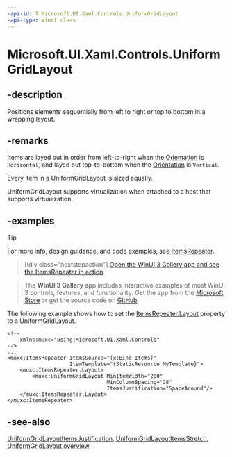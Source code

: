 ```yaml
---
-api-id: T:Microsoft.UI.Xaml.Controls.UniformGridLayout
-api-type: winrt class
---
```


# Microsoft.UI.Xaml.Controls.UniformGridLayout

<!--
public class UniformGridLayout : Microsoft.UI.Xaml.Controls.VirtualizingLayout
-->

## -description

Positions elements sequentially from left to right or top to bottom in a wrapping layout.

## -remarks

Items are layed out in order from left-to-right when the [Orientation](uniformgridlayout_orientation.md) is `Horizontal`, and layed out top-to-bottom when the [Orientation](uniformgridlayout_orientation.md) is `Vertical`.

Every item in a UniformGridLayout is sized equally.

UniformGridLayout supports virtualization when attached to a host that supports virtualization.

## -examples

> [!TIP]
> For more info, design guidance, and code examples, see [ItemsRepeater](/windows/apps/design/controls/items-repeater).

> [!div class="nextstepaction"]
> [Open the WinUI 3 Gallery app and see the ItemsRepeater in action](winui3gallery:/item/ItemsRepeater).

> The **WinUI 3 Gallery** app includes interactive examples of most WinUI 3 controls, features, and functionality. Get the app from the [Microsoft Store](https://www.microsoft.com/store/productId/9P3JFPWWDZRC) or get the source code on [GitHub](https://github.com/microsoft/WinUI-Gallery).

The following example shows how to set the [ItemsRepeater.Layout](itemsrepeater_layout.md) property to a UniformGridLayout.

```xaml
<!--
    xmlns:muxc="using:Microsoft.UI.Xaml.Controls"
-->
...
<muxc:ItemsRepeater ItemsSource="{x:Bind Items}"
                    ItemTemplate="{StaticResource MyTemplate}">
    <muxc:ItemsRepeater.Layout>
        <muxc:UniformGridLayout MinItemWidth="200"
                                MinColumnSpacing="28"
                                ItemsJustification="SpaceAround"/>
    </muxc:ItemsRepeater.Layout>
</muxc:ItemsRepeater>
```

## -see-also

[UniformGridLayoutItemsJustification](uniformgridlayoutitemsjustification.md), [UniformGridLayoutItemsStretch](uniformgridlayoutitemsstretch.md), [UniformGridLayout overview](/windows/apps/design/controls/items-repeater#uniformgridlayout)
